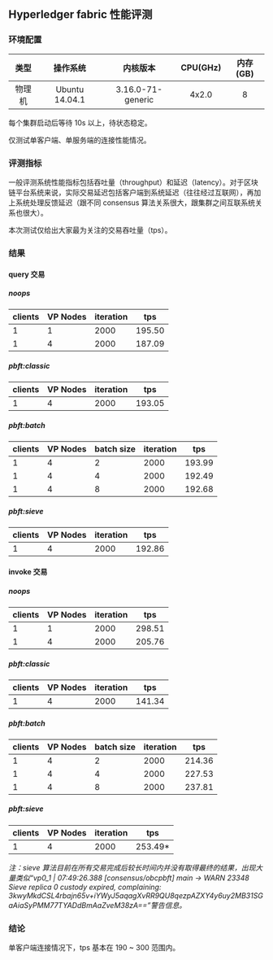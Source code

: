 ## Hyperledger fabric 性能评测


### 环境配置
| 类型  |     操作系统     | 内核版本 | CPU(GHz) | 内存(GB) |
| :--: | :-------------: | :-----: | :------: | :-----: |
| 物理机 | Ubuntu 14.04.1 | 3.16.0-71-generic | 4x2.0 | 8 |

每个集群启动后等待 10s 以上，待状态稳定。

仅测试单客户端、单服务端的连接性能情况。

### 评测指标

一般评测系统性能指标包括吞吐量（throughput）和延迟（latency）。对于区块链平台系统来说，实际交易延迟包括客户端到系统延迟（往往经过互联网），再加上系统处理反馈延迟（跟不同 consensus 算法关系很大，跟集群之间互联系统关系也很大）。

本次测试仅给出大家最为关注的交易吞吐量（tps）。

### 结果

#### query 交易

##### noops
| clients | VP Nodes | iteration |   tps  |
| -------- | ------- | --------- | ------ |
|    1     |    1    |    2000   | 195.50 |
|    1     |    4    |    2000   | 187.09 |

##### pbft:classic
| clients | VP Nodes | iteration |   tps  |
| -------- | ------- | --------- | ------ |
|    1     |    4    |    2000   | 193.05 |

##### pbft:batch
| clients | VP Nodes | batch size | iteration |   tps  |
| -------- | ------- | --------  | ---------- | ------ |
|    1     |    4    |    2      |    2000    | 193.99 |
|    1     |    4    |    4      |    2000    | 192.49 |
|    1     |    4    |    8      |    2000    | 192.68 |

##### pbft:sieve
| clients | VP Nodes | iteration |   tps  |
| -------- | ------- | --------- | ------ |
|    1     |    4    |    2000   | 192.86 |

#### invoke 交易

##### noops

| clients | VP Nodes | iteration |   tps  |
| -------- | ------- | --------- | ------ |
|   1      |    1    |    2000   | 298.51 |
|   1      |    4    |    2000   | 205.76 |

##### pbft:classic
| clients | VP Nodes | iteration |  tps   |
| -------- | ------- | --------- | ------ |
|    1     |    4    |    2000   | 141.34 |


##### pbft:batch
| clients | VP Nodes | batch size | iteration |   tps  |
| -------- | ------- | ---------  | --------- | ------ |
|    1     |    4    |     2      |    2000   | 214.36 |
|    1     |    4    |     4      |    2000   | 227.53 |
|    1     |    4    |     8      |    2000   | 237.81 |


##### pbft:sieve
| clients | VP Nodes | iteration |   tps  |
| -------- | ------- | --------- | ------ |
|    1     |    4    |    2000   | 253.49* |

*注：sieve 算法目前在所有交易完成后较长时间内并没有取得最终的结果，出现大量类似“vp0_1  | 07:49:26.388 [consensus/obcpbft] main -> WARN 23348 Sieve replica 0 custody expired, complaining: 3kwyMkdCSL4rbajn65v+iYWyJ5aqagXvRR9QU8qezpAZXY4y6uy2MB31SGaAiaSyPMM77TYADdBmAaZveM38zA==”警告信息。*

### 结论
单客户端连接情况下，tps 基本在 190 ~ 300 范围内。